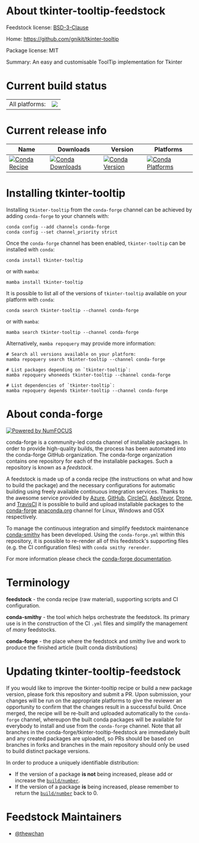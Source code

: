 About tkinter-tooltip-feedstock
===============================

Feedstock license: [BSD-3-Clause](https://github.com/conda-forge/tkinter-tooltip-feedstock/blob/main/LICENSE.txt)

Home: https://github.com/gnikit/tkinter-tooltip

Package license: MIT

Summary: An easy and customisable ToolTip implementation for Tkinter

Current build status
====================


<table><tr><td>All platforms:</td>
    <td>
      <a href="https://dev.azure.com/conda-forge/feedstock-builds/_build/latest?definitionId=24037&branchName=main">
        <img src="https://dev.azure.com/conda-forge/feedstock-builds/_apis/build/status/tkinter-tooltip-feedstock?branchName=main">
      </a>
    </td>
  </tr>
</table>

Current release info
====================

| Name | Downloads | Version | Platforms |
| --- | --- | --- | --- |
| [![Conda Recipe](https://img.shields.io/badge/recipe-tkinter--tooltip-green.svg)](https://anaconda.org/conda-forge/tkinter-tooltip) | [![Conda Downloads](https://img.shields.io/conda/dn/conda-forge/tkinter-tooltip.svg)](https://anaconda.org/conda-forge/tkinter-tooltip) | [![Conda Version](https://img.shields.io/conda/vn/conda-forge/tkinter-tooltip.svg)](https://anaconda.org/conda-forge/tkinter-tooltip) | [![Conda Platforms](https://img.shields.io/conda/pn/conda-forge/tkinter-tooltip.svg)](https://anaconda.org/conda-forge/tkinter-tooltip) |

Installing tkinter-tooltip
==========================

Installing `tkinter-tooltip` from the `conda-forge` channel can be achieved by adding `conda-forge` to your channels with:

```
conda config --add channels conda-forge
conda config --set channel_priority strict
```

Once the `conda-forge` channel has been enabled, `tkinter-tooltip` can be installed with `conda`:

```
conda install tkinter-tooltip
```

or with `mamba`:

```
mamba install tkinter-tooltip
```

It is possible to list all of the versions of `tkinter-tooltip` available on your platform with `conda`:

```
conda search tkinter-tooltip --channel conda-forge
```

or with `mamba`:

```
mamba search tkinter-tooltip --channel conda-forge
```

Alternatively, `mamba repoquery` may provide more information:

```
# Search all versions available on your platform:
mamba repoquery search tkinter-tooltip --channel conda-forge

# List packages depending on `tkinter-tooltip`:
mamba repoquery whoneeds tkinter-tooltip --channel conda-forge

# List dependencies of `tkinter-tooltip`:
mamba repoquery depends tkinter-tooltip --channel conda-forge
```


About conda-forge
=================

[![Powered by
NumFOCUS](https://img.shields.io/badge/powered%20by-NumFOCUS-orange.svg?style=flat&colorA=E1523D&colorB=007D8A)](https://numfocus.org)

conda-forge is a community-led conda channel of installable packages.
In order to provide high-quality builds, the process has been automated into the
conda-forge GitHub organization. The conda-forge organization contains one repository
for each of the installable packages. Such a repository is known as a *feedstock*.

A feedstock is made up of a conda recipe (the instructions on what and how to build
the package) and the necessary configurations for automatic building using freely
available continuous integration services. Thanks to the awesome service provided by
[Azure](https://azure.microsoft.com/en-us/services/devops/), [GitHub](https://github.com/),
[CircleCI](https://circleci.com/), [AppVeyor](https://www.appveyor.com/),
[Drone](https://cloud.drone.io/welcome), and [TravisCI](https://travis-ci.com/)
it is possible to build and upload installable packages to the
[conda-forge](https://anaconda.org/conda-forge) [anaconda.org](https://anaconda.org/)
channel for Linux, Windows and OSX respectively.

To manage the continuous integration and simplify feedstock maintenance
[conda-smithy](https://github.com/conda-forge/conda-smithy) has been developed.
Using the ``conda-forge.yml`` within this repository, it is possible to re-render all of
this feedstock's supporting files (e.g. the CI configuration files) with ``conda smithy rerender``.

For more information please check the [conda-forge documentation](https://conda-forge.org/docs/).

Terminology
===========

**feedstock** - the conda recipe (raw material), supporting scripts and CI configuration.

**conda-smithy** - the tool which helps orchestrate the feedstock.
                   Its primary use is in the construction of the CI ``.yml`` files
                   and simplify the management of *many* feedstocks.

**conda-forge** - the place where the feedstock and smithy live and work to
                  produce the finished article (built conda distributions)


Updating tkinter-tooltip-feedstock
==================================

If you would like to improve the tkinter-tooltip recipe or build a new
package version, please fork this repository and submit a PR. Upon submission,
your changes will be run on the appropriate platforms to give the reviewer an
opportunity to confirm that the changes result in a successful build. Once
merged, the recipe will be re-built and uploaded automatically to the
`conda-forge` channel, whereupon the built conda packages will be available for
everybody to install and use from the `conda-forge` channel.
Note that all branches in the conda-forge/tkinter-tooltip-feedstock are
immediately built and any created packages are uploaded, so PRs should be based
on branches in forks and branches in the main repository should only be used to
build distinct package versions.

In order to produce a uniquely identifiable distribution:
 * If the version of a package **is not** being increased, please add or increase
   the [``build/number``](https://docs.conda.io/projects/conda-build/en/latest/resources/define-metadata.html#build-number-and-string).
 * If the version of a package **is** being increased, please remember to return
   the [``build/number``](https://docs.conda.io/projects/conda-build/en/latest/resources/define-metadata.html#build-number-and-string)
   back to 0.

Feedstock Maintainers
=====================

* [@thewchan](https://github.com/thewchan/)

